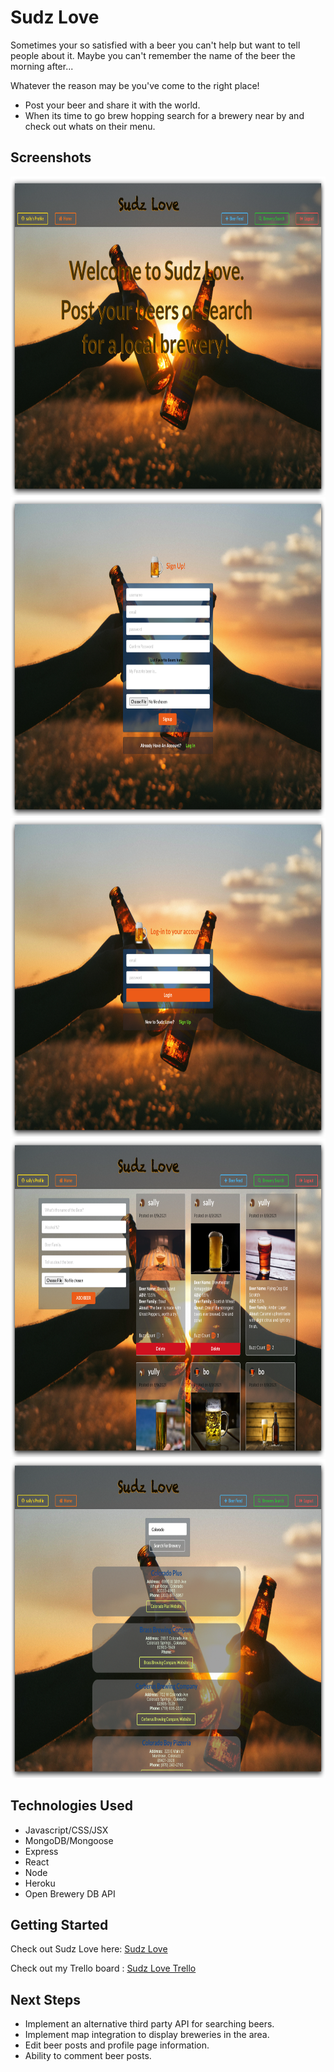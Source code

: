 

# Sudz Love
Sometimes your so satisfied with a beer you can't help but want to tell people about it. 
Maybe you can't remember the name of the beer the morning after...

Whatever the reason may be you've come to the right place!
- Post your beer and share it with the world.
- When its time to go brew hopping search for a brewery near by and check out whats on their menu.


## Screenshots

<img src="src/images/HomePage.png" width="800" height="510">

<img src="src/images/Signup.png" width="800" height="510">

<img src="src/images/Login.png" width="800" height="510">

<img src="src/images/BeerFeed.png" width="800" height="510">

<img src="src/images/SearchBrew.png" width="800" height="510">

## Technologies Used
* Javascript/CSS/JSX
* MongoDB/Mongoose
* Express
* React
* Node
* Heroku
* Open Brewery DB API


## Getting Started
Check out Sudz Love here: [Sudz Love](https://sudzlove.herokuapp.com/)

Check out my Trello board : [Sudz Love Trello](https://trello.com/b/gSR8OJf1)



## Next Steps
* Implement an alternative third party API for searching beers.
* Implement map integration to display breweries in the area.
* Edit beer posts and profile page information.
* Ability to comment beer posts.
